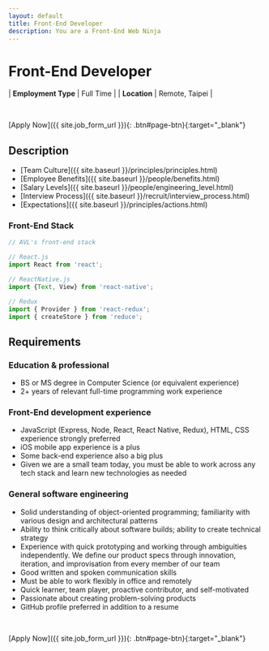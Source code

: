 ```yaml
---
layout: default
title: Front-End Developer
description: You are a Front-End Web Ninja
---
```


# Front-End Developer

| **Employment Type** | Full Time |
| **Location** | Remote, Taipei |

<br>

[Apply Now]({{ site.job_form_url }}){: .btn#page-btn}{:target="_blank"}

## Description
- [Team Culture]({{ site.baseurl }}/principles/principles.html)
- [Employee Benefits]({{ site.baseurl }}/people/benefits.html)
- [Salary Levels]({{ site.baseurl }}/people/engineering_level.html)
- [Interview Process]({{ site.baseurl }}/recruit/interview_process.html)
- [Expectations]({{ site.baseurl }}/principles/actions.html)

### Front-End Stack
```javascript
// AVL's front-end stack

// React.js
import React from 'react';

// ReactNative.js
import {Text, View} from 'react-native';

// Redux
import { Provider } from 'react-redux';
import { createStore } from 'reduce';
```

## Requirements

### Education & professional
- BS or MS degree in Computer Science (or equivalent experience)
- 2+ years of relevant full-time programming work experience

### Front-End development experience
- JavaScript (Express, Node, React, React Native, Redux), HTML, CSS experience strongly preferred
- iOS mobile app experience is a plus
- Some back-end experience also a big plus
- Given we are a small team today, you must be able to work across any tech stack and learn new technologies as needed

### General software engineering
- Solid understanding of object-oriented programming; familiarity with various design and architectural patterns
- Ability to think critically about software builds; ability to create technical strategy
- Experience with quick prototyping and working through ambiguities independently. We define our product specs through innovation, iteration, and improvisation from every member of our team
- Good written and spoken communication skills
- Must be able to work flexibly in office and remotely
- Quick learner, team player, proactive contributor, and self-motivated
- Passionate about creating problem-solving products
- GitHub profile preferred in addition to a resume

<br>

[Apply Now]({{ site.job_form_url }}){: .btn#page-btn}{:target="_blank"}